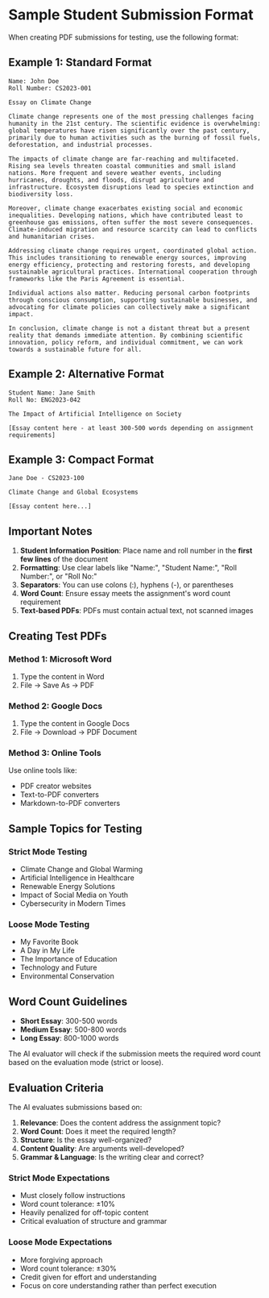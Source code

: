# Sample Student Submission Format

When creating PDF submissions for testing, use the following format:

## Example 1: Standard Format

```
Name: John Doe
Roll Number: CS2023-001

Essay on Climate Change

Climate change represents one of the most pressing challenges facing humanity in the 21st century. The scientific evidence is overwhelming: global temperatures have risen significantly over the past century, primarily due to human activities such as the burning of fossil fuels, deforestation, and industrial processes.

The impacts of climate change are far-reaching and multifaceted. Rising sea levels threaten coastal communities and small island nations. More frequent and severe weather events, including hurricanes, droughts, and floods, disrupt agriculture and infrastructure. Ecosystem disruptions lead to species extinction and biodiversity loss.

Moreover, climate change exacerbates existing social and economic inequalities. Developing nations, which have contributed least to greenhouse gas emissions, often suffer the most severe consequences. Climate-induced migration and resource scarcity can lead to conflicts and humanitarian crises.

Addressing climate change requires urgent, coordinated global action. This includes transitioning to renewable energy sources, improving energy efficiency, protecting and restoring forests, and developing sustainable agricultural practices. International cooperation through frameworks like the Paris Agreement is essential.

Individual actions also matter. Reducing personal carbon footprints through conscious consumption, supporting sustainable businesses, and advocating for climate policies can collectively make a significant impact.

In conclusion, climate change is not a distant threat but a present reality that demands immediate attention. By combining scientific innovation, policy reform, and individual commitment, we can work towards a sustainable future for all.
```

## Example 2: Alternative Format

```
Student Name: Jane Smith
Roll No: ENG2023-042

The Impact of Artificial Intelligence on Society

[Essay content here - at least 300-500 words depending on assignment requirements]
```

## Example 3: Compact Format

```
Jane Doe - CS2023-100

Climate Change and Global Ecosystems

[Essay content here...]
```

## Important Notes

1. **Student Information Position**: Place name and roll number in the **first few lines** of the document
2. **Formatting**: Use clear labels like "Name:", "Student Name:", "Roll Number:", or "Roll No:"
3. **Separators**: You can use colons (:), hyphens (-), or parentheses
4. **Word Count**: Ensure essay meets the assignment's word count requirement
5. **Text-based PDFs**: PDFs must contain actual text, not scanned images

## Creating Test PDFs

### Method 1: Microsoft Word
1. Type the content in Word
2. File → Save As → PDF

### Method 2: Google Docs
1. Type the content in Google Docs
2. File → Download → PDF Document

### Method 3: Online Tools
Use online tools like:
- PDF creator websites
- Text-to-PDF converters
- Markdown-to-PDF converters

## Sample Topics for Testing

### Strict Mode Testing
- Climate Change and Global Warming
- Artificial Intelligence in Healthcare
- Renewable Energy Solutions
- Impact of Social Media on Youth
- Cybersecurity in Modern Times

### Loose Mode Testing
- My Favorite Book
- A Day in My Life
- The Importance of Education
- Technology and Future
- Environmental Conservation

## Word Count Guidelines

- **Short Essay**: 300-500 words
- **Medium Essay**: 500-800 words
- **Long Essay**: 800-1000 words

The AI evaluator will check if the submission meets the required word count based on the evaluation mode (strict or loose).

## Evaluation Criteria

The AI evaluates submissions based on:

1. **Relevance**: Does the content address the assignment topic?
2. **Word Count**: Does it meet the required length?
3. **Structure**: Is the essay well-organized?
4. **Content Quality**: Are arguments well-developed?
5. **Grammar & Language**: Is the writing clear and correct?

### Strict Mode Expectations
- Must closely follow instructions
- Word count tolerance: ±10%
- Heavily penalized for off-topic content
- Critical evaluation of structure and grammar

### Loose Mode Expectations
- More forgiving approach
- Word count tolerance: ±30%
- Credit given for effort and understanding
- Focus on core understanding rather than perfect execution
